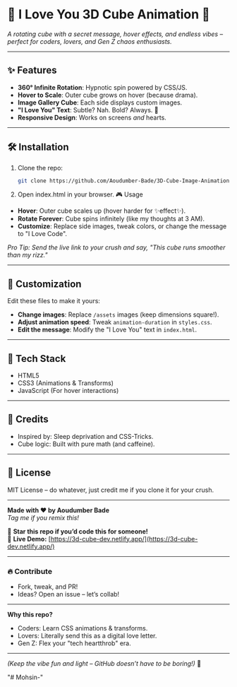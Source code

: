 # 💖 I Love You 3D Cube Animation 🚀  
*A rotating cube with a secret message, hover effects, and endless vibes – perfect for coders, lovers, and Gen Z chaos enthusiasts.*  

---

## ✨ Features  
- **360° Infinite Rotation**: Hypnotic spin powered by CSS/JS.  
- **Hover to Scale**: Outer cube grows on hover (because drama).  
- **Image Gallery Cube**: Each side displays custom images.  
- **"I Love You" Text**: Subtle? Nah. Bold? Always. 💌  
- **Responsive Design**: Works on screens *and* hearts.  

---

## 🛠️ Installation  
1. Clone the repo:  
   ```bash  
   git clone https://github.com/Aoudumber-Bade/3D-Cube-Image-Animation.git

2. Open index.html in your browser.
🎮 Usage  
- **Hover**: Outer cube scales up (hover harder for ✨effect✨).  
- **Rotate Forever**: Cube spins infinitely (like my thoughts at 3 AM).  
- **Customize**: Replace side images, tweak colors, or change the message to "I Love Code".  

*Pro Tip: Send the live link to your crush and say, "This cube runs smoother than my rizz."*  

---

## 🔧 Customization  
Edit these files to make it yours:  
- **Change images**: Replace `/assets` images (keep dimensions square!).  
- **Adjust animation speed**: Tweak `animation-duration` in `styles.css`.  
- **Edit the message**: Modify the "I Love You" text in `index.html`.  

---

## 🌈 Tech Stack  
- HTML5  
- CSS3 (Animations & Transforms)  
- JavaScript (For hover interactions)  

---

## 🤝 Credits  
- Inspired by: Sleep deprivation and CSS-Tricks.  
- Cube logic: Built with pure math (and caffeine).  

---

## 📄 License  
MIT License – do whatever, just credit me if you clone it for your crush.  

---

**Made with ❤️ by Aoudumber Bade**  
*Tag me if you remix this!*  

🚀 **Star this repo if you’d code this for someone!**  
🔗 **Live Demo:** [https://3d-cube-dev.netlify.app/](https://3d-cube-dev.netlify.app/)  

---

### 🔥 Contribute  
- Fork, tweak, and PR!  
- Ideas? Open an issue – let’s collab!  

--- 

**Why this repo?**  
- Coders: Learn CSS animations & transforms.  
- Lovers: Literally send this as a digital love letter.  
- Gen Z: Flex your "tech heartthrob" era.  

---

*(Keep the vibe fun and light – GitHub doesn’t have to be boring!)* 🦄


"# Mohsin-" 
